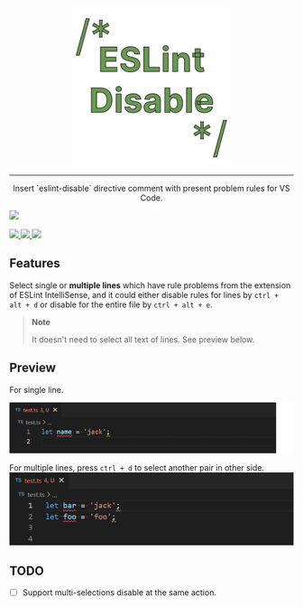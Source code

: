 <p align="center">
  <a href="https://github.com/lvjiaxuan/vscode-eslint-disable" target="_blank">
    <img src="./assets/logo-r.png" alt="vscode-eslint-disable" height="280" width="280" />
  </a>
</p>

<hr />

<p align="center">Insert `eslint-disable` directive comment with present problem rules for VS Code.</p>

![](https://github.com/lvjiaxuan/vscode-eslint-disable/actions/workflows/ci.yml/badge.svg)

[![](https://img.shields.io/visual-studio-marketplace/v/lvjiaxuan.vscode-eslint-disable?color=%232ba1f1&logo=visual-studio-code&logoColor=%232ba1f1)
](https://marketplace.visualstudio.com/items?itemName=lvjiaxuan.vscode-eslint-disable)
[![](https://img.shields.io/visual-studio-marketplace/azure-devops/installs/total/lvjiaxuan.vscode-eslint-disable?label=Installs)
](https://marketplace.visualstudio.com/items?itemName=lvjiaxuan.vscode-eslint-disable)
[![](https://img.shields.io/visual-studio-marketplace/azure-devops/installs/total/lvjiaxuan.eslint-disable?label=Deprecated%20Identifier%20Installs)
](https://marketplace.visualstudio.com/items?itemName=lvjiaxuan.eslint-disable)

## Features
Select single or **multiple lines** which have rule problems from the extension of ESLint IntelliSense, and it could either disable rules for lines by `ctrl + alt + d` or disable for the entire file by `ctrl + alt + e`.


> **Note**
> 
> It doesn't need to select all text of lines. See preview below.

## Preview

For single line.

![single](assets/1.gif)


For multiple lines, press `ctrl + d` to select another pair in other side.
![multiple](assets/2.gif)

## TODO

- [ ] Support multi-selections disable at the same action.
